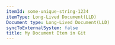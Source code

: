 ```yaml
---
itemId: some-unique-string-1234
itemType: Long-Lived Document(LLD)
Document type: Long-Lived Document(LLD)
syncToExternalSystem: false
title: My Document Item in Git
---
```

